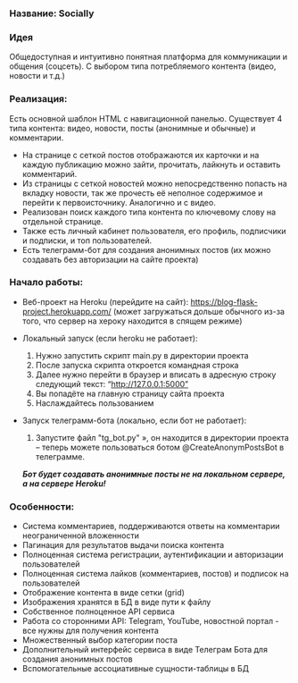 ### Название: Socially
### Идея
Общедоступная и интуитивно понятная платформа для коммуникации и общения (соцсеть). С выбором типа потребляемого контента (видео, новости и т.д.)
### Реализация:
Есть основной шаблон HTML с навигационной панелью. Существует 4
 типа контента: видео, новости, посты (анонимные и обычные) и комментарии.
 + На странице с сеткой постов отображаются их карточки и на каждую публикацию можно зайти, прочитать, лайкнуть и оставить комментарий. 
+ Из страницы с сеткой новостей можно непосредственно попасть на вкладку новости, так же прочесть её неполное содержимое и перейти к первоисточнику. Аналогично и с видео.
+	Реализован поиск каждого типа контента по ключевому слову на отдельной странице.
+	Также есть личный кабинет пользователя, его профиль, подписчики и подписки, и топ пользователей.
+	Есть телеграмм-бот для создания анонимных постов (их можно создавать без авторизации на сайте проекта)
### Начало работы:
+ Веб-проект на Heroku (перейдите на сайт): https://blog-flask-project.herokuapp.com/
 (может загружаться дольше обычного из-за того, что сервер на хероку находится в спящем режиме)
+ Локальный запуск (если heroku не работает):
   1)	Нужно запустить скрипт main.py в директории проекта
    2)	После запуска скрипта откроется командная строка
    3)	Далее нужно перейти в браузер и вписать в адресную строку следующий текст: “http://127.0.0.1:5000”
    4)	Вы попадёте на главную страницу сайта проекта
    5)	Наслаждайтесь пользованием
+	Запуск телеграмм-бота (локально, если бот не работает):    
    1)	Запустите файл "tg_bot.py"
    », он находится в директории проекта – теперь можете пользоваться ботом @CreateAnonymPostsBot в телеграмме.
    
      ***Бот будет создавать анонимные посты не на локальном сервере, а на сервере Heroku!***
### Особенности:
+	Система комментариев, поддерживаются ответы на комментарии неограниченной вложенности
+	Пагинация для результатов выдачи поиска контента
+	Полноценная система регистрации, аутентификации и авторизации пользователей
+	Полноценная система лайков (комментариев, постов) и подписок на пользователей
+	Отображение контента в виде сетки (grid)
+	Изображения хранятся в БД в виде пути к файлу
+	Собственное полноценное API сервиса
+ Работа со сторонними API: Telegram, YouTube, новостной портал - все нужны для получения контента
+	Множественный выбор категории поста
+	Дополнительный интерфейс сервиса в виде Телеграм Бота для создания анонимных постов
+	Вспомогательные ассоциативные сущности-таблицы в БД



 




 


 
